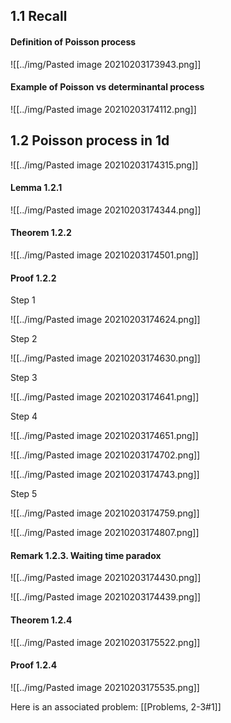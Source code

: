 ## 1.1 Recall

#### Definition of Poisson process

![[../img/Pasted image 20210203173943.png]]

#### Example of Poisson vs determinantal process

![[../img/Pasted image 20210203174112.png]]

## 1.2 Poisson process in 1d

![[../img/Pasted image 20210203174315.png]]

#### Lemma 1.2.1

![[../img/Pasted image 20210203174344.png]]

#### Theorem 1.2.2

![[../img/Pasted image 20210203174501.png]]

#### Proof 1.2.2

Step 1

![[../img/Pasted image 20210203174624.png]]

Step 2

![[../img/Pasted image 20210203174630.png]]

Step 3

![[../img/Pasted image 20210203174641.png]]

Step 4

![[../img/Pasted image 20210203174651.png]]

![[../img/Pasted image 20210203174702.png]]

![[../img/Pasted image 20210203174743.png]]

Step 5

![[../img/Pasted image 20210203174759.png]]

![[../img/Pasted image 20210203174807.png]]

#### Remark 1.2.3. Waiting time paradox

![[../img/Pasted image 20210203174430.png]]

![[../img/Pasted image 20210203174439.png]]

#### Theorem 1.2.4 

![[../img/Pasted image 20210203175522.png]]

#### Proof 1.2.4

![[../img/Pasted image 20210203175535.png]]

Here is an associated problem: [[Problems, 2-3#1]]